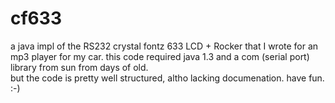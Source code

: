 # cf633
a java impl of the RS232 crystal fontz 633 LCD + Rocker that I wrote for an mp3 player for my car.
this code required java 1.3 and a com (serial port) library from sun from days of old.  
but the code is pretty well structured, altho lacking documenation.  have fun.  :-)
